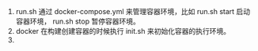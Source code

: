 1. run.sh 通过 docker-compose.yml 来管理容器环境，比如 run.sh start 启动容器环境， run.sh stop 暂停容器环境。
2.  docker 在构建创建容器的时候执行 init.sh 来初始化容器的执行环境。
2.
